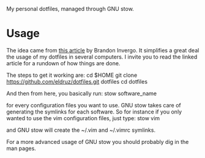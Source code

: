 My personal dotfiles, managed through GNU stow.

# Usage
The idea came from [this article](http://brandon.invergo.net/news/2012-05-26-using-gnu-stow-to-manage-your-dotfiles.html?round=two) by Brandon Invergo. It simplifies a great deal the usage of my dotfiles in several computers. I invite you to read the linked article for a rundown of how things are done.

The steps to get it working are:
    cd $HOME
    git clone https://github.com/eldruz/dotfiles.git dotfiles
    cd dotfiles

And then from here, you basically run:
    stow software_name

for every configuration files you want to use. GNU stow takes care of generating the symlinks for each software. So for instance if you only wanted to use the vim configuration files, just type:
    stow vim

and GNU stow will create the ~/.vim and ~/.vimrc symlinks.

For a more advanced usage of GNU stow you should probably dig in the man pages.

